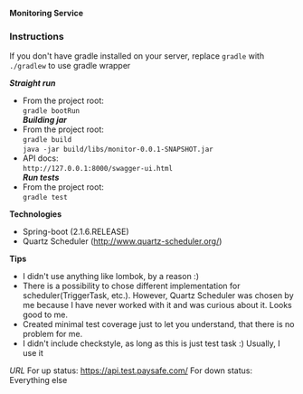 **Monitoring Service**

### Instructions
If you don't have gradle installed on your server, replace ```gradle``` with ```./gradlew``` to use gradle wrapper

_**Straight run**_
- From the project root:<br /> ```gradle bootRun``` <br/>
_**Building jar**_
- From the project root:<br /> ```gradle build``` <br/>
```java -jar build/libs/monitor-0.0.1-SNAPSHOT.jar ```<br/>
- API docs:<br /> ```http://127.0.0.1:8000/swagger-ui.html```<br/>
_**Run tests**_
- From the project root:<br />
```gradle test```

**Technologies**
- Spring-boot (2.1.6.RELEASE)
- Quartz Scheduler (http://www.quartz-scheduler.org/)

**Tips**
- I didn't use anything like lombok, by a reason :)
- There is a possibility to chose different implementation for scheduler(TriggerTask, etc.). 
However, Quartz Scheduler was chosen by me because I have never worked with it and was curious about it. Looks good to me. 
- Created minimal test coverage just to let you understand, that there is no problem for me. 
- I didn't include checkstyle, as long as this is just test task :) Usually, I use it


*URL*
For up status: https://api.test.paysafe.com/
For down status: Everything else